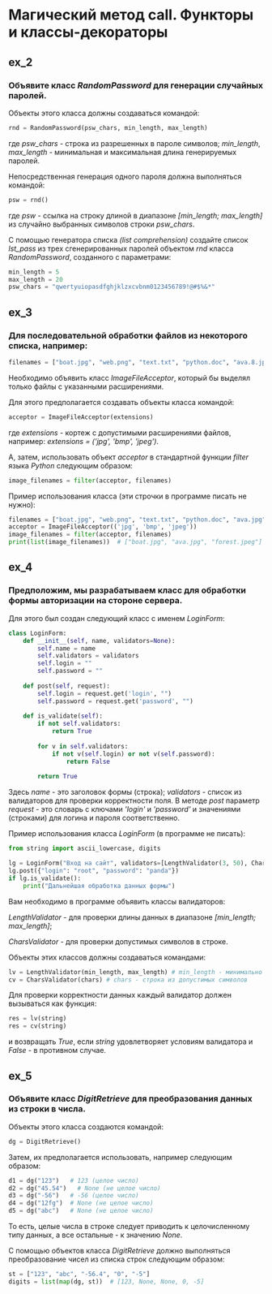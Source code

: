 # Магический метод __call__. Функторы и классы-декораторы
## ex_2

### Объявите класс _RandomPassword_ для генерации случайных паролей.
Объекты этого класса должны создаваться командой:

```python
rnd = RandomPassword(psw_chars, min_length, max_length)
```

где _psw_chars_ - строка из разрешенных в пароле символов; _min_length_, _max_length_ - минимальная и максимальная длина генерируемых паролей.

Непосредственная генерация одного пароля должна выполняться командой:

```python
psw = rnd()
```

где _psw_ - ссылка на строку длиной в диапазоне _[min_length; max_length]_ 
из случайно выбранных символов строки _psw_chars_.

С помощью генератора списка _(list comprehension)_ создайте список _lst_pass_ из трех сгенерированных паролей объектом _rnd_ класса _RandomPassword_, созданного с параметрами: 
```python
min_length = 5
max_length = 20
psw_chars = "qwertyuiopasdfghjklzxcvbnm0123456789!@#$%&*"
```
## ex_3
### Для последовательной обработки файлов из некоторого списка, например:

```python
filenames = ["boat.jpg", "web.png", "text.txt", "python.doc", "ava.8.jpg", "forest.jpeg", "eq_1.png", "eq_2.png", "my.html", "data.shtml"]
```

Необходимо объявить класс _ImageFileAcceptor_, который бы выделял только файлы с указанными расширениями.

Для этого предполагается создавать объекты класса командой:

```python
acceptor = ImageFileAcceptor(extensions)
```

где _extensions_ - кортеж с допустимыми расширениями файлов, например: _extensions = ('jpg', 'bmp', 'jpeg')_.

А, затем, использовать объект _acceptor_ в стандартной функции _filter_ языка _Python_ следующим образом:

```python
image_filenames = filter(acceptor, filenames)
```

Пример использования класса (эти строчки в программе писать не нужно):
```python
filenames = ["boat.jpg", "web.png", "text.txt", "python.doc", "ava.jpg", "forest.jpeg", "eq_1.png", "eq_2.png"]
acceptor = ImageFileAcceptor(('jpg', 'bmp', 'jpeg'))
image_filenames = filter(acceptor, filenames)
print(list(image_filenames))  # ["boat.jpg", "ava.jpg", "forest.jpeg"]
```
## ex_4
### Предположим, мы разрабатываем класс для обработки формы авторизации на стороне сервера. 

Для этого был создан следующий класс с именем _LoginForm_:

```python
class LoginForm:
    def __init__(self, name, validators=None):
        self.name = name
        self.validators = validators
        self.login = ""
        self.password = ""
        
    def post(self, request):
        self.login = request.get('login', "")
        self.password = request.get('password', "")
        
    def is_validate(self):
        if not self.validators:
            return True
        
        for v in self.validators:
            if not v(self.login) or not v(self.password):
                return False
            
        return True
```

Здесь _name_ - это заголовок формы (строка); _validators_ - список из валидаторов для проверки корректности поля. 
В методе _post_ параметр _request_ - это словарь с ключами _'login'_ и _'password'_ и значениями (строками) для логина и пароля соответственно.

Пример использования класса _LoginForm_ (в программе не писать):

```python
from string import ascii_lowercase, digits

lg = LoginForm("Вход на сайт", validators=[LengthValidator(3, 50), CharsValidator(ascii_lowercase + digits)])
lg.post({"login": "root", "password": "panda"})
if lg.is_validate():
    print("Дальнейшая обработка данных формы")
```

Вам необходимо в программе объявить классы валидаторов:

_LengthValidator_ - для проверки длины данных в диапазоне _[min_length; max_length]_;

_CharsValidator_ - для проверки допустимых символов в строке.

Объекты этих классов должны создаваться командами:

```python
lv = LengthValidator(min_length, max_length) # min_length - минимально допустимая длина; max_length - максимально допустимая длина
cv = CharsValidator(chars) # chars - строка из допустимых символов
```

Для проверки корректности данных каждый валидатор должен вызываться как функция:

```python
res = lv(string)
res = cv(string)
```

и возвращать _True_, если _string_ удовлетворяет условиям валидатора и _False_ - в противном случае.

## ex_5
### Объявите класс _DigitRetrieve_ для преобразования данных из строки в числа. 

Объекты этого класса создаются командой:

```python
dg = DigitRetrieve()
```

Затем, их предполагается использовать, например следующим образом:

```python
d1 = dg("123")   # 123 (целое число)
d2 = dg("45.54")   # None (не целое число)
d3 = dg("-56")   # -56 (целое число)
d4 = dg("12fg")  # None (не целое число)
d5 = dg("abc")   # None (не целое число)
```

То есть, целые числа в строке следует приводить к целочисленному типу данных, а все остальные - к значению _None_.

С помощью объектов класса _DigitRetrieve_ должно выполняться преобразование чисел из списка строк следующим образом:
```python
st = ["123", "abc", "-56.4", "0", "-5"]
digits = list(map(dg, st))  # [123, None, None, 0, -5]
```

